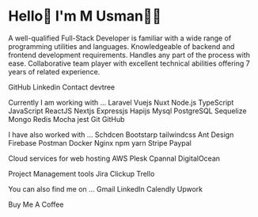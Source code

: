 # Hello👋 I'm M Usman👨‍💻
A well-qualified Full-Stack Developer is familiar with a wide range of programming utilities and languages. Knowledgeable of backend and frontend development requirements. Handles any part of the process with ease. Collaborative team player with excellent technical abilities offering 7 years of related experience.

GitHub Linkedin Contact devtree

Currently I am working with ...
Laravel Vuejs Nuxt Node.js   TypeScript   JavaScript   ReactJS   Nextjs   Expressjs   Hapijs   Mysql   PostgreSQL   Sequelize   Mongo   Redis   Mocha   jest   Git   GitHub  

I have also worked with ...
Schdcen   Bootstarp   tailwindcss      Ant Design   Firebase   Postman   Docker   Nginx   npm   yarn   Stripe  Paypal

Cloud services for web hosting
AWS   Plesk Cpannal   DigitalOcean  

Project Management tools
Jira   Clickup   Trello   

You can also find me on ...
Gmail LinkedIn Calendly Upwork

Buy Me A Coffee
